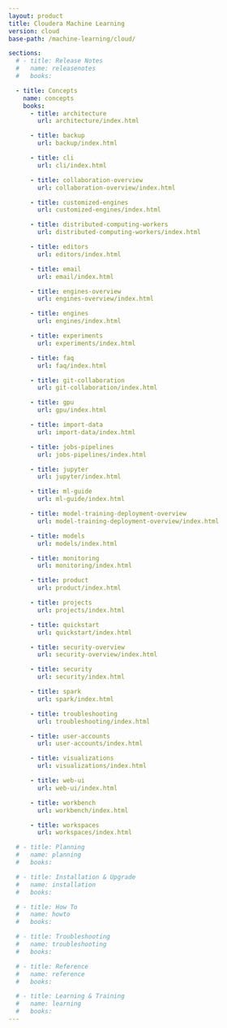 ```yaml
---
layout: product
title: Cloudera Machine Learning
version: cloud
base-path: /machine-learning/cloud/

sections:
  # - title: Release Notes
  #   name: releasenotes
  #   books:

  - title: Concepts
    name: concepts
    books:
      - title: architecture
        url: architecture/index.html

      - title: backup
        url: backup/index.html

      - title: cli
        url: cli/index.html

      - title: collaboration-overview
        url: collaboration-overview/index.html

      - title: customized-engines
        url: customized-engines/index.html

      - title: distributed-computing-workers
        url: distributed-computing-workers/index.html

      - title: editors
        url: editors/index.html

      - title: email
        url: email/index.html

      - title: engines-overview
        url: engines-overview/index.html

      - title: engines
        url: engines/index.html

      - title: experiments
        url: experiments/index.html

      - title: faq
        url: faq/index.html

      - title: git-collaboration
        url: git-collaboration/index.html

      - title: gpu
        url: gpu/index.html

      - title: import-data
        url: import-data/index.html

      - title: jobs-pipelines
        url: jobs-pipelines/index.html

      - title: jupyter
        url: jupyter/index.html

      - title: ml-guide
        url: ml-guide/index.html

      - title: model-training-deployment-overview
        url: model-training-deployment-overview/index.html

      - title: models
        url: models/index.html

      - title: monitoring
        url: monitoring/index.html

      - title: product
        url: product/index.html

      - title: projects
        url: projects/index.html

      - title: quickstart
        url: quickstart/index.html

      - title: security-overview
        url: security-overview/index.html

      - title: security
        url: security/index.html

      - title: spark
        url: spark/index.html

      - title: troubleshooting
        url: troubleshooting/index.html

      - title: user-accounts
        url: user-accounts/index.html

      - title: visualizations
        url: visualizations/index.html

      - title: web-ui
        url: web-ui/index.html

      - title: workbench
        url: workbench/index.html

      - title: workspaces
        url: workspaces/index.html

  # - title: Planning
  #   name: planning
  #   books:

  # - title: Installation & Upgrade
  #   name: installation
  #   books:

  # - title: How To
  #   name: howto
  #   books:

  # - title: Troubleshooting
  #   name: troubleshooting
  #   books:

  # - title: Reference
  #   name: reference
  #   books:

  # - title: Learning & Training
  #   name: learning
  #   books:
---
```

